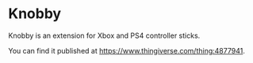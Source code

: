 # Knobby

Knobby is an extension for Xbox and PS4 controller sticks.

You can find it published at https://www.thingiverse.com/thing:4877941.
